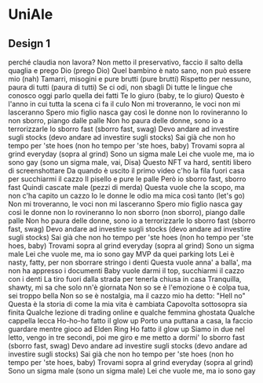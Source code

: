 # UniAle
## Design 1 
 perché  claudia non lavora? 
Non metto il preservativo, faccio il salto della quaglia e prego Dio (prego Dio)
Quel bambino è nato sano, non può essere mio (nah)
Tamarri, misogini e pure brutti (pure brutti)
Rispetto per nessuno, paura di tutti (paura di tutti)
Se ci odi, non sbagli
Di tutte le lingue che conosco oggi parlo quella dei fatti
Te lo giuro (baby, te lo giuro)
Questo è l'anno in cui tutta la scena ci fa il culo
Non mi troveranno, le voci non mi lasceranno
Spero mio figlio nasca gay così le donne non lo rovineranno
Io non sborro, piango dalle palle
Non ho paura delle donne, sono io a terrorizzarle
Io sborro fast (sborro fast, swag)
Devo andare ad investire sugli stocks (devo andare ad investire sugli stocks)
Sai già che non ho tempo per 'ste hoes (non ho tempo per 'ste hoes, baby)
Trovami sopra al grind everyday (sopra al grind)
Sono un sigma male
Lei che vuole me, ma io sono gay (sono un sigma male, vai, Disa)
Questo NFT va hard, sentiti libero di screenshottare
Da quando è uscito il primo video c'ho la fila fuori casa per succhiarmi il cazzo
Il pisello e pure le palle
Però io sborro fast, sborro fast
Quindi cascate male (pezzi di merda)
Questa vuole che la scopo, ma non c'ha capito un cazzo
Io le donne le odio ma mica così tanto (let's go)
Non mi troveranno, le voci non mi lasceranno
Spero mio figlio nasca gay così le donne non lo rovineranno
Io non sborro (non sborro), piango dalle palle
Non ho paura delle donne, sono io a terrorizzarle
Io sborro fast (sborro fast, swag)
Devo andare ad investire sugli stocks (devo andare ad investire sugli stocks)
Sai già che non ho tempo per 'ste hoes (non ho tempo per 'ste hoes, baby)
Trovami sopra al grind everyday (sopra al grind)
Sono un sigma male
Lei che vuole me, ma io sono gay
MVP da quei parking lots
Lei è nasty, fatty, per non sborrare stringo i denti
Questa vuole anna' a balla', ma non ha appresso i documenti
Baby vuole darmi il top, succhiarmi il cazzo con i denti
La tiro fuori dalla strada per tenerla chiusa in casa
Tranquilla, shawty, mi sa che solo nn'è giornata
Non so se è l'emozione o è colpa tua, sei troppo bella
Non so se è nostalgia, ma il cazzo mio ha detto: "Hell no"
Questa è la storia di come la mia vita è cambiata
Capovolta sottosopra sia finita
Qualche lezione di trading online e qualche femmina ghostata
Qualche cappella lecca
Ho-ho-ho fatto il glow up
Porto una puttana a casa, la faccio guardare mentre gioco ad Elden Ring
Ho fatto il glow up
Siamo in due nel letto, vengo in tre secondi, poi me giro e me metto a dormi'
Io sborro fast (sborro fast, swag)
Devo andare ad investire sugli stocks (devo andare ad investire sugli stocks)
Sai già che non ho tempo per 'ste hoes (non ho tempo per 'ste hoes, baby)
Trovami sopra al grind everyday (sopra al grind)
Sono un sigma male (sono un sigma male)
Lei che vuole me, ma io sono gay
